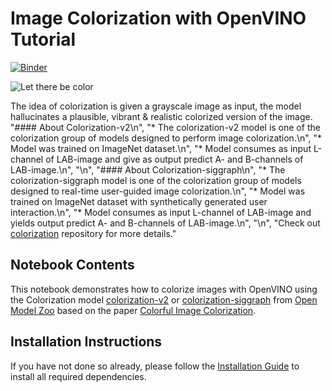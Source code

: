 # Image Colorization with OpenVINO Tutorial
[![Binder](https://mybinder.org/badge_logo.svg)](https://mybinder.org/v2/gh/openvinotoolkit/openvino_notebooks/HEAD?labpath=notebooks%2F222-vision-image-colorization%2F222-vision-image-colorization.ipynb)

![Let there be color](https://user-images.githubusercontent.com/18904157/180923280-9caefaf1-742b-4d2f-8943-5d4a6126e2fc.png)

The idea of colorization is given a grayscale image as input, the model hallucinates a plausible, vibrant & realistic colorized version of the image.
"#### About Colorization-v2\n",
    "* The colorization-v2 model is one of the colorization group of models designed to perform image colorization.\n",
    "* Model was trained on ImageNet dataset.\n",
    "* Model consumes as input L-channel of LAB-image and give as output predict A- and B-channels of LAB-image.\n",
    "\n",
    "#### About Colorization-siggraph\n",
    "* The colorization-siggraph model is one of the colorization group of models designed to real-time user-guided image colorization.\n",
    "* Model was trained on ImageNet dataset with synthetically generated user interaction.\n",
    "* Model consumes as input L-channel of LAB-image and yields output predict A- and B-channels of LAB-image.\n",
    "\n",
    "Check out [colorization](https://github.com/richzhang/colorization) repository for more details."
## Notebook Contents

This notebook demonstrates how to colorize images with OpenVINO using the Colorization model [colorization-v2](https://github.com/openvinotoolkit/open_model_zoo/blob/master/models/public/colorization-v2/README.md) or [colorization-siggraph](https://github.com/openvinotoolkit/open_model_zoo/tree/master/models/public/colorization-siggraph) from [Open Model Zoo](https://github.com/openvinotoolkit/open_model_zoo/blob/master/models/public/index.md) based on the paper [Colorful Image Colorization](https://arxiv.org/abs/1603.08511).

## Installation Instructions

If you have not done so already, please follow the [Installation Guide](https://github.com/openvinotoolkit/openvino_notebooks/blob/215-image-inpainting/README.md) to install all required dependencies.